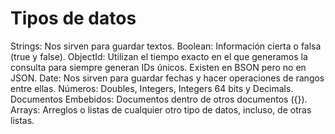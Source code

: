 # Tipos de datos

Strings: Nos sirven para guardar textos.
Boolean: Información cierta o falsa (true y false).
ObjectId: Utilizan el tiempo exacto en el que generamos la consulta para siempre generan IDs únicos. Existen en BSON pero no en JSON.
Date: Nos sirven para guardar fechas y hacer operaciones de rangos entre ellas.
Números: Doubles, Integers, Integers 64 bits y Decimals.
Documentos Embebidos: Documentos dentro de otros documentos ({}).
Arrays: Arreglos o listas de cualquier otro tipo de datos, incluso, de otras listas.
